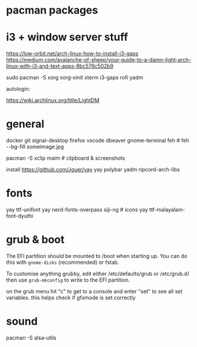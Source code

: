 
pacman packages
==

i3 + window server stuff
===

https://low-orbit.net/arch-linux-how-to-install-i3-gaps
https://medium.com/avalanche-of-sheep/your-guide-to-a-damn-light-arch-linux-with-i3-and-text-apps-8bc576c502b9

sudo pacman -S xorg xorg-xinit xterm i3-gaps rofi yadm

autologin:

https://wiki.archlinux.org/title/LightDM

general
===

docker
git
signal-desktop
firefox
vscode
dbeaver
gnome-terminal
feh # feh --bg-fill someimage.jpg

pacman -S xclip maim # clipboard & screenshots

install https://github.com/Jguer/yay
yay polybar yadm ripcord-arch-libs

# fonts
yay ttf-unifont
yay nerd-fonts-overpass siji-ng # icons
yay ttf-malayalam-font-dyuthi

# grub & boot

The EFI partition should be mounted to /boot when starting up. You can do this with `gnome-disks` (recommended) or fstab.

To customise anything grubby, edit either /etc/defaults/grub or /etc/grub.d/ then use `grub-mkconfig` to write to the EFI partition.

on the grub menu hit "c" to get to a console and enter "set" to see all set variables. this helps check if gfxmode is set correctly

# sound
pacman -S alsa-utils
